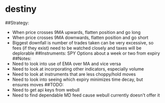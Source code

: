 # destiny

##Strategy:
* When price crosses 9MA upwards, flatten position and go long
* When price crosses 9MA downwards, flatten position and go short
* Biggest downfall is number of trades taken can be very excessive, so fees (if they exist) need to be watched closely and taxes will be deplorable 
##Instruments:
SPY Options about a week or two from expiry
##Notes:
* Need to look into use of EMA over MA and vice versa
* Need to look at incorporating other indicators, especially volume
* Need to look at instruments that are less choppy/hold moves
* Need to look into seeing which expiry minimizes time decay, but ensures moves
##TODO:
* Need to get api keys from webull
* Need to find dependable MD feed cause webull currently doesn't offer it
